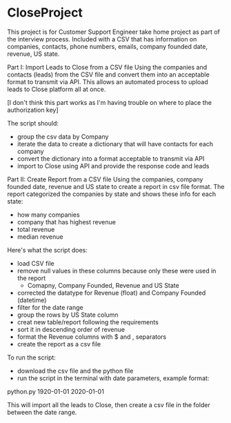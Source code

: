 # CloseProject
This project is for Customer Support Engineer take home project as part of the interview process. 
Included with a CSV that has information on companies, contacts, phone numbers, emails, company founded date, revenue, US state.

Part I: Import Leads to Close from a CSV file
Using the companies and contacts (leads) from the CSV file and convert them into an acceptable format to transmit via API. This allows an automated process to upload leads to Close platform all at once.

[I don't think this part works as I'm having trouble on where to place the authorization key]

The script should:
- group the csv data by Company
- iterate the data to create a dictionary that will have contacts for each company
- convert the dictionary into a format acceptable to transmit via API
- import to Close using API and provide the response code and leads

Part II: Create Report from a CSV file
Using the companies, company founded date, revenue and US state to create a report in csv file format. The report categorized the companies by state and shows these info for each state:
- how many companies
- company that has highest revenue 
- total revenue 
- median revenue 

Here's what the script does:
- load CSV file
- remove null values in these columns because only these were used in the report
    - Comapny, Company Founded, Revenue and US State
- corrected the datatype for Revenue (float) and Company Founded (datetime)
- filter for the date range
- group the rows by US State column
- creat new table/report following the requirements
- sort it in descending order of revenue 
- format the Revenue columns with $ and , separators
- create the report as a csv file


To run the script:
- download the csv file and the python file
- run the script in the terminal with date parameters, example format:

python.py 1920-01-01 2020-01-01

This will import all the leads to Close, then create a csv file in the folder between the date range.
